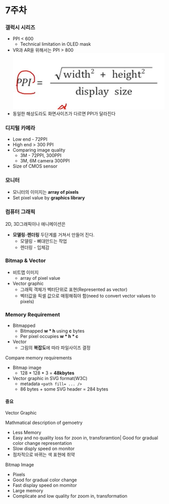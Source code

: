 # 7주차

### 갤럭시 시리즈

- PPI < 600
  - Technical limitation in OLED mask
- VR과 AR을 위해서는 PPI > 800
![](./img/캡처.JPG)
- 동일한 해상도라도 화면사이즈가 다르면 PPI가 달라진다

### 디지털 카메라
- Low end - 72PPI
- High end > 300 PPI
- Comparing image quality
  - 3M - 72PPI, 300PPI
  - 3M, 6M camera 300PPI
- Size of CMOS sensor

### 모니터
- 모니터의 이미지는 **array of pixels**
- Set pixel value by **graphics library**

### 컴퓨터 그래픽
2D, 3D그래픽이나 애니메이션은
- **모델링**-**렌더링** 두단계를 거쳐서 만들어 진다.
  - 모델링 - 뼈대만드는 작업
  - 렌더링 - 입체감


### Bitmap & Vector
- 비트맵 이미지
  - array of pixel value
- Vector graphic
  - 그래픽 객체가 벡터단위로 표현(Represented as vector)
  - 벡터값을 픽셀 값으로 매핑해줘야 함(need to convert vector values to pixels)

### Memory Requirement

- Bitmapped
  - Bitmapped **w * h** using **c** bytes
  - Per pixel occupies **w * h * c**  
- Vector
  - 그림의 **복잡도**에 따라 파일사이즈 결정

Compare memory requirements
- Bitmap image
  - 128 * 128 * 3 = **48kbytes**
- Vector graphic in SVG format(W3C)
  - metadata `<path fill= ... />`
  - 86 bytes + some SVG header = 284 bytes

#### 중요
Vector Graphic

Mathmatical description of gemoetry
- Less Memory
- Easy and no quality loss for zoon in, transforamtion| Good for gradual color change representation
- Slow disply speed on monitor
- 점차적으로 바뀌는 색 표현에 취약

Bitmap Image
- Pixels
- Good for gradual color change
- Fast display speed on momitor
- Large memory
- Complicate and low quality for zoom in, transformation